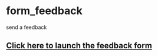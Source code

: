 # form_feedback
send a feedback

<a href="https://dhananjaygore.github.io/form_feedback/index.html"><h2>Click here to launch the feedback form</h2></a>
